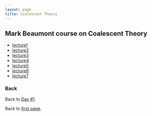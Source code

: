 ```yaml
---
layout: page
title: Coalescent Theory
---
```


## Mark Beaumont course on Coalescent Theory
* [lecture1](../assets/coal_course/lecture1.pdf)
* [lecture2](../assets/coal_course/lecture2.pdf)
* [lecture3](../assets/coal_course/lecture3.pdf)
* [lecture4](../assets/coal_course/lecture4.pdf)
* [lecture5](../assets/coal_course/lecture5.pdf)
* [lecture6](../assets/coal_course/lecture6.pdf)
* [lecture7](../assets/coal_course/lecture7.pdf)

### Back

Back to [Day #1](./Day1_coalescent.md).

Back to [first page](../index.md).
